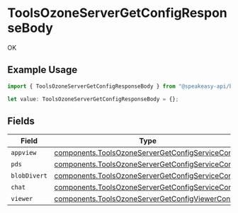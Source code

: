 # ToolsOzoneServerGetConfigResponseBody

OK

## Example Usage

```typescript
import { ToolsOzoneServerGetConfigResponseBody } from "@speakeasy-api/bluesky/models/operations";

let value: ToolsOzoneServerGetConfigResponseBody = {};
```

## Fields

| Field                                                                                                                  | Type                                                                                                                   | Required                                                                                                               | Description                                                                                                            |
| ---------------------------------------------------------------------------------------------------------------------- | ---------------------------------------------------------------------------------------------------------------------- | ---------------------------------------------------------------------------------------------------------------------- | ---------------------------------------------------------------------------------------------------------------------- |
| `appview`                                                                                                              | [components.ToolsOzoneServerGetConfigServiceConfig](../../models/components/toolsozoneservergetconfigserviceconfig.md) | :heavy_minus_sign:                                                                                                     | N/A                                                                                                                    |
| `pds`                                                                                                                  | [components.ToolsOzoneServerGetConfigServiceConfig](../../models/components/toolsozoneservergetconfigserviceconfig.md) | :heavy_minus_sign:                                                                                                     | N/A                                                                                                                    |
| `blobDivert`                                                                                                           | [components.ToolsOzoneServerGetConfigServiceConfig](../../models/components/toolsozoneservergetconfigserviceconfig.md) | :heavy_minus_sign:                                                                                                     | N/A                                                                                                                    |
| `chat`                                                                                                                 | [components.ToolsOzoneServerGetConfigServiceConfig](../../models/components/toolsozoneservergetconfigserviceconfig.md) | :heavy_minus_sign:                                                                                                     | N/A                                                                                                                    |
| `viewer`                                                                                                               | [components.ToolsOzoneServerGetConfigViewerConfig](../../models/components/toolsozoneservergetconfigviewerconfig.md)   | :heavy_minus_sign:                                                                                                     | N/A                                                                                                                    |